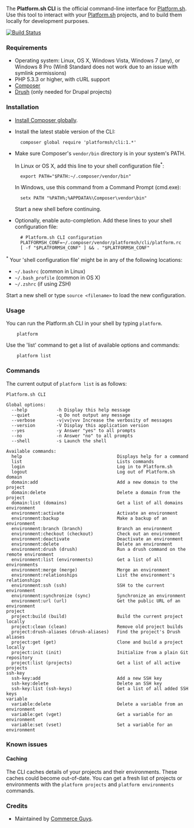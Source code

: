 The **Platform.sh CLI** is the official command-line interface for [Platform.sh](https://platform.sh). Use this tool to interact with your [Platform.sh](https://platform.sh) projects, and to build them locally for development purposes.

[![Build Status](https://travis-ci.org/platformsh/platformsh-cli.svg)](https://travis-ci.org/platformsh/platformsh-cli)

### Requirements

* Operating system: Linux, OS X, Windows Vista, Windows 7 (any), or Windows 8 Pro (Win8 Standard does not work due to an issue with symlink permissions)
* PHP 5.3.3 or higher, with cURL support
* [Composer](https://getcomposer.org/)
* [Drush](https://github.com/drush-ops/drush) (only needed for Drupal projects)

### Installation

* [Install Composer globally](https://getcomposer.org/doc/00-intro.md#globally).

* Install the latest stable version of the CLI:

        composer global require 'platformsh/cli:1.*'

* Make sure Composer's `vendor/bin` directory is in your system's PATH.

  In Linux or OS X, add this line to your shell configuration file<sup>*</sup>:

        export PATH="$PATH:~/.composer/vendor/bin"

  In Windows, use this command from a Command Prompt (cmd.exe):

        setx PATH "%PATH%;%APPDATA%\Composer\vendor\bin"

  Start a new shell before continuing.

* Optionally, enable auto-completion. Add these lines to your shell
  configuration file:

        # Platform.sh CLI configuration
        PLATFORMSH_CONF=~/.composer/vendor/platformsh/cli/platform.rc
        [ -f "$PLATFORMSH_CONF" ] && . "$PLATFORMSH_CONF"

<sup>*</sup> Your 'shell configuration file' might be in any of the following
locations:

* `~/.bashrc` (common in Linux)
* `~/.bash_profile` (common in OS X)
* `~/.zshrc` (if using ZSH)

Start a new shell or type `source <filename>` to load the new configuration.

### Usage

You can run the Platform.sh CLI in your shell by typing `platform`.

        platform

Use the 'list' command to get a list of available options and commands:

        platform list

### Commands

The current output of `platform list` is as follows:

```
Platform.sh CLI

Global options:
  --help           -h Display this help message
  --quiet          -q Do not output any message
  --verbose        -v|vv|vvv Increase the verbosity of messages
  --version        -V Display this application version
  --yes            -y Answer "yes" to all prompts
  --no             -n Answer "no" to all prompts
  --shell          -s Launch the shell

Available commands:
  help                                    Displays help for a command
  list                                    Lists commands
  login                                   Log in to Platform.sh
  logout                                  Log out of Platform.sh
domain
  domain:add                              Add a new domain to the project
  domain:delete                           Delete a domain from the project
  domain:list (domains)                   Get a list of all domains
environment
  environment:activate                    Activate an environment
  environment:backup                      Make a backup of an environment
  environment:branch (branch)             Branch an environment
  environment:checkout (checkout)         Check out an environment
  environment:deactivate                  Deactivate an environment
  environment:delete                      Delete an environment
  environment:drush (drush)               Run a drush command on the remote environment
  environment:list (environments)         Get a list of all environments
  environment:merge (merge)               Merge an environment
  environment:relationships               List the environment's relationships
  environment:ssh (ssh)                   SSH to the current environment
  environment:synchronize (sync)          Synchronize an environment
  environment:url (url)                   Get the public URL of an environment
project
  project:build (build)                   Build the current project locally
  project:clean (clean)                   Remove old project builds
  project:drush-aliases (drush-aliases)   Find the project's Drush aliases
  project:get (get)                       Clone and build a project locally
  project:init (init)                     Initialize from a plain Git repository
  project:list (projects)                 Get a list of all active projects
ssh-key
  ssh-key:add                             Add a new SSH key
  ssh-key:delete                          Delete an SSH key
  ssh-key:list (ssh-keys)                 Get a list of all added SSH keys
variable
  variable:delete                         Delete a variable from an environment
  variable:get (vget)                     Get a variable for an environment
  variable:set (vset)                     Set a variable for an environment
```

### Known issues

#### Caching
The CLI caches details of your projects and their environments. These caches
could become out-of-date. You can get a fresh list of projects or environments
with the `platform projects` and `platform environments` commands.

### Credits

* Maintained by [Commerce Guys](https://commerceguys.com).
